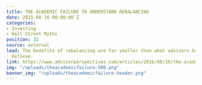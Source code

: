 ```yaml
---
title: THE ACADEMIC FAILURE TO UNDERSTAND REBALANCING
date: 2015-08-16 00:00:00 Z
categories:
- Investing
- Wall Street Myths
position: 32
source: external
lead: The benefits of rebalancing are far smaller than what advisors have come to
  believe.
link: https://www.advisorperspectives.com/articles/2016/08/16/the-academic-failure-to-understand-rebalancing
img: "/uploads/theacademicfailure-500.png"
banner_img: "/uploads/theacademicfailure-header.png"
---
```


